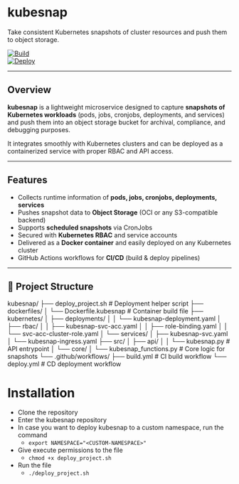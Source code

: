 # kubesnap  

Take consistent Kubernetes snapshots of cluster resources and push them to object storage.  

[![Build](https://github.com/tekpeek/kubesnap/actions/workflows/build.yml/badge.svg)](./.github/workflows/build.yml)  
[![Deploy](https://github.com/tekpeek/kubesnap/actions/workflows/deploy.yml/badge.svg)](./.github/workflows/deploy.yml)  

---

## Overview  

**kubesnap** is a lightweight microservice designed to capture **snapshots of Kubernetes workloads** (pods, jobs, cronjobs, deployments, and services) and push them into an object storage bucket for archival, compliance, and debugging purposes.  

It integrates smoothly with Kubernetes clusters and can be deployed as a containerized service with proper RBAC and API access.  

---

## Features  

- Collects runtime information of **pods, jobs, cronjobs, deployments, services**  
- Pushes snapshot data to **Object Storage** (OCI or any S3-compatible backend)  
- Supports **scheduled snapshots** via CronJobs  
- Secured with **Kubernetes RBAC** and service accounts  
- Delivered as a **Docker container** and easily deployed on any Kubernetes cluster  
- GitHub Actions workflows for **CI/CD** (build & deploy pipelines)  

---

## 📂 Project Structure  

kubesnap/
├── deploy_project.sh           # Deployment helper script
├── dockerfiles/
│   └── Dockerfile.kubesnap    # Container build file
├── kubernetes/
│   ├── deployments/
│   │   └── kubesnap-deployment.yaml
│   ├── rbac/
│   │   ├── kubesnap-svc-acc.yaml
│   │   ├── role-binding.yaml
│   │   └── svc-acc-cluster-role.yaml
│   └── services/
│       ├── kubesnap-svc.yaml
│       └── kubesnap-ingress.yaml
├── src/
│   ├── api/
│   │   └── kubesnap.py              # API entrypoint
│   └── core/
│       └── kubesnap_functions.py   # Core logic for snapshots
└── .github/workflows/
    ├── build.yml                   # CI build workflow
    └── deploy.yml                  # CD deployment workflow


# Installation

- Clone the repository
- Enter the kubesnap repository
- In case you want to deploy kubesnap to a custom namespace, run the command
    - `export NAMESPACE="<CUSTOM-NAMESPACE>"`
- Give execute permissions to the file
    - `chmod +x deploy_project.sh`
- Run the file
    - `./deploy_project.sh`